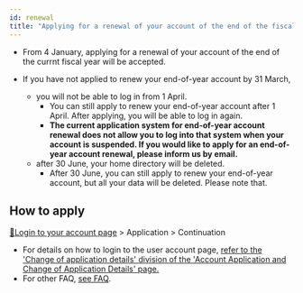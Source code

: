 ```yaml
---
id: renewal
title: "Applying for a renewal of your account of the end of the fiscal year"
---
```


- From 4 January, applying for a renewal of your account of the end of the currnt fiscal year will be accepted.

- If you have not applied to renew your end-of-year account by 31 March, 
    - you will not be able to log in from 1 April.
        - You can still apply to renew your end-of-year account after 1 April. After applying, you will be able to log in again.
        - **The current application system for end-of-year account renewal does not allow you to log into that system when your account is suspended. If you would like to apply for an end-of-year account renewal, please inform us by email.**
    - after 30 June, your home directory will be deleted. 
        - After 30 June, you can still apply to renew your end-of-year account, but all your data will be deleted. Please note that.



## How to apply

[&#x1f517;<u>Login to your account page</u>](https://sc-account.ddbj.nig.ac.jp/auth/realms/master/protocol/openid-connect/auth?client_id=sc&scope=openid&response_type=code&redirect_uri=https%3A%2F%2Fsc-account.ddbj.nig.ac.jp%2Fapi%2Fauth%2Fcallback%2Fkeycloak&state=6ygcuJParJ3i8ZlDMnKicXvW3MxkWp4t06IBKOVAbIE&code_challenge=hDLDfyOsqUc58Z-xzzz1g5ybLDycWgY7UV8e-qu1jd8&code_challenge_method=S256) > Application > Continuation

- For details on how to login to the user account page, [<u>refer to the 'Change of application details' division of the 'Account Application and Change of Application Details' page.</u>](/application/registration#change-of-application-details)
- For other FAQ, [<u>see FAQ</u>](/faq/faq_renewal/).
